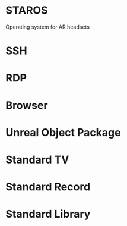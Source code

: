 # STAROS
Operating system for AR headsets


# SSH

# RDP

# Browser

# Unreal Object Package

# Standard TV

# Standard Record

# Standard Library


